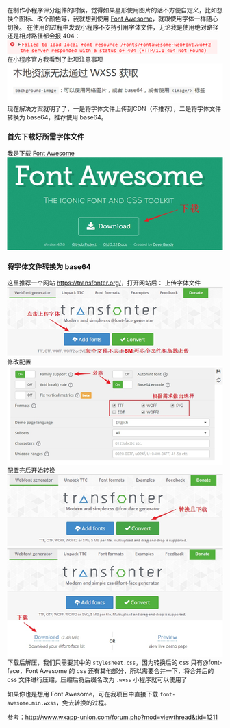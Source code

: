 在制作小程序评分组件的时候，觉得如果星形使用图片的话不方便自定义，比如想换个图标、改个颜色等，我就想到使用 [Font Awesome](http://fontawesome.io/)，就跟使用字体一样随心切换。
在使用的过程中发现小程序不支持引用字体文件，无论我是使用绝对路径还是相对路径都会报 404：
![404](./_image/snipaste20171213_155232.png)
在小程序官方我看到了此项注意事项
![注意事项](./_image/2017-12-13-15-58-38.jpg)
现在解决方案就明了了，一是将字体文件上传到CDN（不推荐），二是将字体文件转换为 base64，推荐使用 base64。

### 首先下载好所需字体文件
我是下载 [Font Awesome](http://fontawesome.io/)
![](./_image/2017-12-13-17-02-57.jpg)
### 将字体文件转换为 base64
这里推荐一个网站 <https://transfonter.org/>，打开网站后：
上传字体文件
![](./_image/2017-12-13-16-24-56.jpg)
修改配置
![](./_image/2017-12-13-16-27-51.jpg)
配置完后开始转换
![](./_image/2017-12-13-16-29-46.jpg)
![](./_image/2017-12-13-16-33-00.jpg)
下载后解压，我们只需要其中的 `stylesheet.css`，因为转换后的 css 只有@font-face，Font Awesome 的 css 还有其他部分，所以需要合并一下，将合并后的 css 文件进行压缩，压缩后将后缀名改为 `.wxss` 小程序就可以使用了

如果你也是想用 Font Awesome，可在我项目中直接下载 `font-awesome.min.wxss`，免去转换的过程。

参考：<http://www.wxapp-union.com/forum.php?mod=viewthread&tid=1211>

